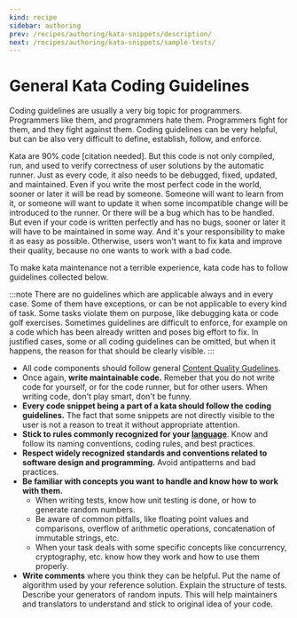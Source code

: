 ```yaml
---
kind: recipe
sidebar: authoring
prev: /recipes/authoring/kata-snippets/description/
next: /recipes/authoring/kata-snippets/sample-tests/
---
```


# General Kata Coding Guidelines

Coding guidelines are usually a very big topic for programmers. Programmers like them, and programmers hate them. Programmers fight for them, and they fight against them. Coding guidelines can be very helpful, but can be also very difficult to define, establish, follow, and enforce.

Kata are 90% code [citation needed]. But this code is not only compiled, run, and used to verify correctness of user solutions by the automatic runner. Just as every code, it also needs to be debugged, fixed, updated, and maintained. Even if you write the most perfect code in the world, sooner or later it will be read by someone. Someone will want to learn from it, or someone will want to update it when some incompatible change will be introduced to the runner. Or there will be a bug which has to be handled. But even if your code is written perfectly and has no bugs, sooner or later it will have to be maintained in some way. And it's your responsibility to make it as easy as possible. Otherwise, users won't want to fix kata and improve their quality, because no one wants to work with a bad code.

To make kata maintenance not a terrible experience, kata code has to follow guidelines collected below.

:::note
There are no guidelines which are applicable always and in every case. Some of them have exceptions, or can be not applicable to every kind of task. Some tasks violate them on purpose, like debugging kata or code golf exercises. Sometimes guidelines are difficult to enforce, for example on a code which has been already written and poses big effort to fix. In justified cases, some or all coding guidelines can be omitted, but when it happens, the reason for that should be clearly visible. 
:::

- All code components should follow general [Content Quality Gudelines](/recipes/authoring/).
- Once again, **write maintainable code.** Remeber that you do not write code for yourself, or for the code runner, but for other users. When writing code, don't play smart, don't be funny.
- **Every code snippet being a part of a kata should follow the coding guidelines.** The fact that some snippets are not directly visible to the user is not a reason to treat it without appropriate attention.
- **Stick to rules commonly recognized for your [language](/languages/)**. Know and follow its naming conventions, coding rules, and best practices.
- **Respect widely recognized standards and conventions related to software design and programming.** Avoid antipatterns and bad practices.
- **Be familiar with concepts you want to handle and know how to work with them.**
  - When writing tests, know how unit testing is done, or how to generate random numbers.
  - Be aware of common pitfalls, like floating point values and comparisons, overflow of arithmetic operations, concatenation of immutable strings, etc.
  - When your task deals with some specific concepts like concurrency, cryptography, etc. know how they work and how to use them properly.
- **Write comments** where you think they can be helpful. Put the name of algorithm used by your reference solution. Explain the structure of tests. Describe your generators of random inputs. This will help maintainers and translators to understand and stick to original idea of your code.